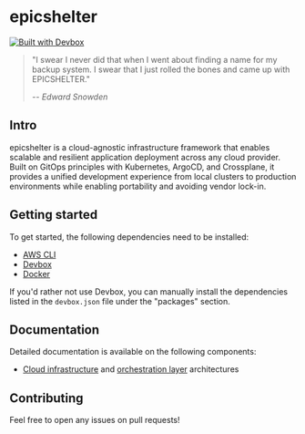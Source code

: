 # epicshelter

[![Built with Devbox](https://www.jetify.com/img/devbox/shield_moon.svg)](https://www.jetify.com/devbox/docs/contributor-quickstart/)

> "I swear I never did that when I went about finding a name for my backup system. I swear that I just rolled the bones and came up with EPICSHELTER."
>
> -- <cite>Edward Snowden</cite>

## Intro

epicshelter is a cloud-agnostic infrastructure framework that enables scalable and resilient application deployment across any cloud provider. Built on GitOps principles with Kubernetes, ArgoCD, and Crossplane, it provides a unified development experience from local clusters to production environments while enabling portability and avoiding vendor lock-in.

## Getting started

To get started, the following dependencies need to be installed:

- [AWS CLI](https://docs.aws.amazon.com/cli/latest/userguide/getting-started-install.html)
- [Devbox](https://www.jetify.com/docs/devbox/)
- [Docker](https://docs.docker.com/manuals/)

If you'd rather not use Devbox, you can manually install the dependencies listed in the `devbox.json` file under the "packages" section.

## Documentation

Detailed documentation is available on the following components:

- [Cloud infrastructure](docs/cloud-infra-architecture.md) and [orchestration layer](docs/orchestration-layer-architecture.md) architectures

## Contributing

Feel free to open any issues on pull requests!

